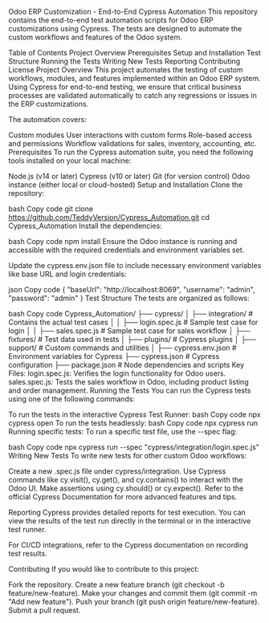 Odoo ERP Customization - End-to-End Cypress Automation
This repository contains the end-to-end test automation scripts for Odoo ERP customizations using Cypress. The tests are designed to automate the custom workflows and features of the Odoo system.

Table of Contents
Project Overview
Prerequisites
Setup and Installation
Test Structure
Running the Tests
Writing New Tests
Reporting
Contributing
License
Project Overview
This project automates the testing of custom workflows, modules, and features implemented within an Odoo ERP system. Using Cypress for end-to-end testing, we ensure that critical business processes are validated automatically to catch any regressions or issues in the ERP customizations.

The automation covers:

Custom modules
User interactions with custom forms
Role-based access and permissions
Workflow validations for sales, inventory, accounting, etc.
Prerequisites
To run the Cypress automation suite, you need the following tools installed on your local machine:

Node.js (v14 or later)
Cypress (v10 or later)
Git (for version control)
Odoo instance (either local or cloud-hosted)
Setup and Installation
Clone the repository:

bash
Copy code
git clone https://github.com/TeddyVersion/Cypress_Automation.git
cd Cypress_Automation
Install the dependencies:

bash
Copy code
npm install
Ensure the Odoo instance is running and accessible with the required credentials and environment variables set.

Update the cypress.env.json file to include necessary environment variables like base URL and login credentials:

json
Copy code
{
  "baseUrl": "http://localhost:8069",
  "username": "admin",
  "password": "admin"
}
Test Structure
The tests are organized as follows:

bash
Copy code
Cypress_Automation/
├── cypress/
│   ├── integration/      # Contains the actual test cases
│   │   ├── login.spec.js # Sample test case for login
│   │   ├── sales.spec.js # Sample test case for sales workflow
│   ├── fixtures/         # Test data used in tests
│   ├── plugins/          # Cypress plugins
│   ├── support/          # Custom commands and utilities
│
├── cypress.env.json      # Environment variables for Cypress
├── cypress.json          # Cypress configuration
├── package.json          # Node dependencies and scripts
Key Files:
login.spec.js: Verifies the login functionality for Odoo users.
sales.spec.js: Tests the sales workflow in Odoo, including product listing and order management.
Running the Tests
You can run the Cypress tests using one of the following commands:

To run the tests in the interactive Cypress Test Runner:
bash
Copy code
npx cypress open
To run the tests headlessly:
bash
Copy code
npx cypress run
Running specific tests:
To run a specific test file, use the --spec flag:

bash
Copy code
npx cypress run --spec "cypress/integration/login.spec.js"
Writing New Tests
To write new tests for other custom Odoo workflows:

Create a new .spec.js file under cypress/integration.
Use Cypress commands like cy.visit(), cy.get(), and cy.contains() to interact with the Odoo UI.
Make assertions using cy.should() or cy.expect().
Refer to the official Cypress Documentation for more advanced features and tips.

Reporting
Cypress provides detailed reports for test execution. You can view the results of the test run directly in the terminal or in the interactive test runner.

For CI/CD integrations, refer to the Cypress documentation on recording test results.

Contributing
If you would like to contribute to this project:

Fork the repository.
Create a new feature branch (git checkout -b feature/new-feature).
Make your changes and commit them (git commit -m "Add new feature").
Push your branch (git push origin feature/new-feature).
Submit a pull request.
